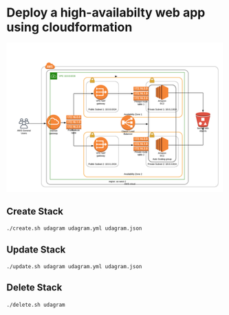 # Deploy a high-availabilty web app using cloudformation

![Diagram](Diagram.png)

## Create Stack
```./create.sh udagram udagram.yml udagram.json```

## Update Stack
```./update.sh udagram udagram.yml udagram.json```

## Delete Stack
```./delete.sh udagram```
